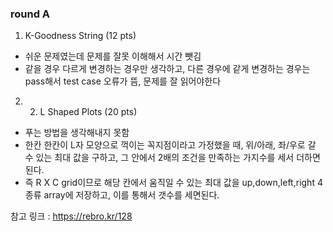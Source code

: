 ### round A 

1. K-Goodness String (12 pts)
- 쉬운 문제였는데 문제를 잘못 이해해서 시간 뺏김
- 같을 경우 다르게 변경하는 경우만 생각하고, 다른 경우에 같게 변경하는 경우는 pass해서 test case 오류가 뜸, 문제를 잘 읽어야한다


2. 2. L Shaped Plots (20 pts)
- 푸는 방법을 생각해내지 못함
- 한칸 한칸이 L자 모양으로 꺽이는 꼭지점이라고 가정했을 때, 위/아래, 좌/우로 갈 수 있는 최대 값을 구하고, 그 안에서 2배의 조건을 만족하는 가지수를 세서 더하면 된다.
- 즉 R X C grid이므로 해당 칸에서 움직일 수 있는 최대 값을 up,down,left,right 4종류 array에 저장하고, 이를 통해서 갯수를 세면된다. 


참고 링크 : https://rebro.kr/128  

